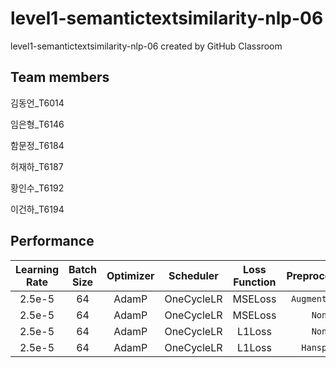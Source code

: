 # level1-semantictextsimilarity-nlp-06
level1-semantictextsimilarity-nlp-06 created by GitHub Classroom

## Team members

김동언_T6014

임은형_T6146

함문정_T6184

허재하_T6187

황인수_T6192

이건하_T6194


## Performance



| **Learning Rate** | **Batch Size** | **Optimizer** | **Scheduler** | **Loss Function**| **Preprocessing**|**Performance**|
|:--------:|:--------:|:--------:|:--------:|:--------:|:--------:|:--------:|
|2.5e-5|64|AdamP|OneCycleLR|MSELoss|`Augmentation`|0.917|
|2.5e-5|64|AdamP|OneCycleLR|MSELoss|`None`|0.913|
|2.5e-5|64|AdamP|OneCycleLR|L1Loss|`None`|0.921|
|2.5e-5|64|AdamP|OneCycleLR|L1Loss|`Hanspell`|0.915|

